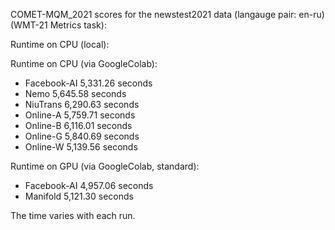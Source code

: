 COMET-MQM_2021 scores for the newstest2021 data (langauge pair: en-ru)(WMT-21 Metrics task):

Runtime on CPU (local):

Runtime on CPU (via GoogleColab):

- Facebook-AI 5,331.26 seconds
- Nemo 5,645.58 seconds
- NiuTrans 6,290.63 seconds
- Online-A 5,759.71 seconds
- Online-B 6,116.01 seconds
- Online-G 5,840.69 seconds
- Online-W 5,139.56 seconds

Runtime on GPU (via GoogleColab, standard):

- Facebook-AI 4,957.06 seconds
- Manifold 5,121.30 seconds

The time varies with each run.
